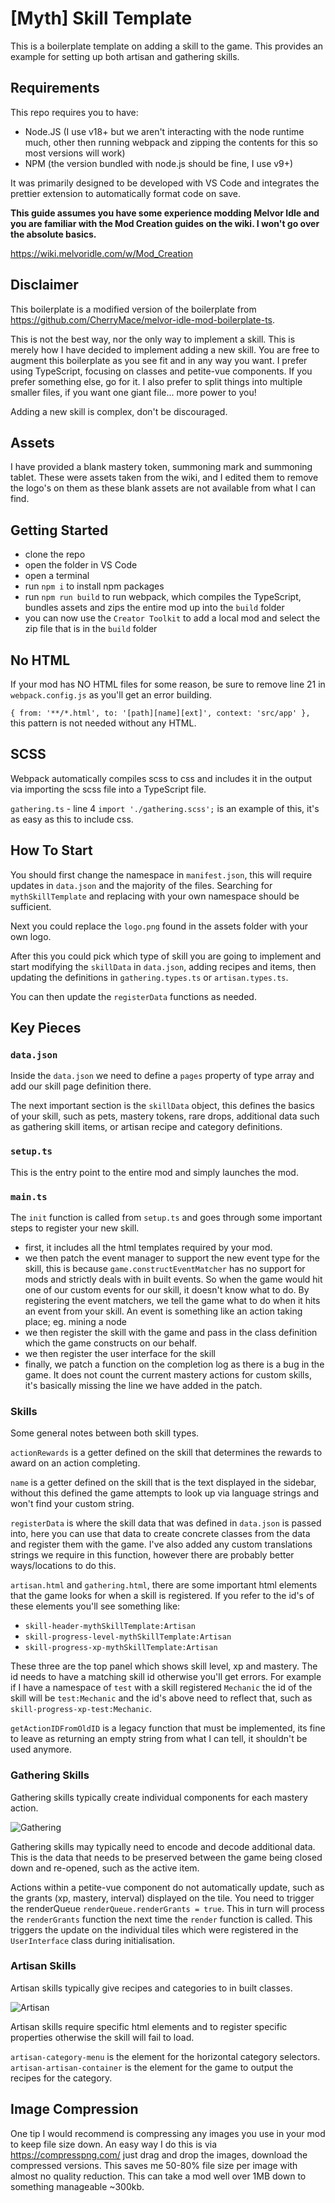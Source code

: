 # [Myth] Skill Template

This is a boilerplate template on adding a skill to the game. This provides an example for setting up both artisan and gathering skills.

## Requirements
This repo requires you to have:
* Node.JS (I use v18+ but we aren't interacting with the node runtime much, other then running webpack and zipping the contents for this so most versions will work)
* NPM (the version bundled with node.js should be fine, I use v9+)

It was primarily designed to be developed with VS Code and integrates the prettier extension to automatically format code on save.

**This guide assumes you have some experience modding Melvor Idle and you are familiar with the Mod Creation guides on the wiki. I won't go over the absolute basics.**

https://wiki.melvoridle.com/w/Mod_Creation

## Disclaimer

This boilerplate is a modified version of the boilerplate from https://github.com/CherryMace/melvor-idle-mod-boilerplate-ts.

This is not the best way, nor the only way to implement a skill. This is merely how I have decided to implement adding a new skill. You are free to augment this boilerplate as you see fit and in any way you want. I prefer using TypeScript, focusing on classes and petite-vue components. If you prefer something else, go for it. I also prefer to split things into multiple smaller files, if you want one giant file... more power to you!

Adding a new skill is complex, don't be discouraged.

## Assets
I have provided a blank mastery token, summoning mark and summoning tablet. These were assets taken from the wiki, and I edited them to remove the logo's on them as these blank assets are not available from what I can find.

## Getting Started

* clone the repo
* open the folder in VS Code
* open a terminal
* run `npm i` to install npm packages
* run `npm run build` to run webpack, which compiles the TypeScript, bundles assets and zips the entire mod up into the `build` folder
* you can now use the `Creator Toolkit` to add a local mod and select the zip file that is in the `build` folder

## No HTML
If your mod has NO HTML files for some reason, be sure to remove line 21 in `webpack.config.js` as you'll get an error building.

`{ from: '**/*.html', to: '[path][name][ext]', context: 'src/app' },` this pattern is not needed without any HTML.

## SCSS

Webpack automatically compiles scss to css and includes it in the output via importing the scss file into a TypeScript file.

`gathering.ts` - line 4 `import './gathering.scss';` is an example of this, it's as easy as this to include css.

## How To Start
You should first change the namespace in `manifest.json`, this will require updates in `data.json` and the majority of the files. Searching for `mythSkillTemplate` and replacing with your own namespace should be sufficient.

Next you could replace the `logo.png` found in the assets folder with your own logo.

After this you could pick which type of skill you are going to implement and start modifying the `skillData` in `data.json`, adding recipes and items, then updating the definitions in `gathering.types.ts` or `artisan.types.ts`.

You can then update the `registerData` functions as needed.

## Key Pieces

### `data.json`

Inside the `data.json` we need to define a `pages` property of type array and add our skill page definition there.

The next important section is the `skillData` object, this defines the basics of your skill, such as pets, mastery tokens, rare drops, additional data such as gathering skill items, or artisan recipe and category definitions.

### `setup.ts`

This is the entry point to the entire mod and simply launches the mod.

### `main.ts`

The `init` function is called from `setup.ts` and goes through some important steps to register your new skill.

* first, it includes all the html templates required by your mod.
* we then patch the event manager to support the new event type for the skill, this is because `game.constructEventMatcher` has no support for mods and strictly deals with in built events. So when the game would hit one of our custom events for our skill, it doesn't know what to do. By registering the event matchers, we tell the game what to do when it hits an event from your skill. An event is something like an action taking place; eg. mining a node
* we then register the skill with the game and pass in the class definition which the game constructs on our behalf.
* we then register the user interface for the skill
* finally, we patch a function on the completion log as there is a bug in the game. It does not count the current mastery actions for custom skills, it's basically missing the line we have added in the patch.

### Skills

Some general notes between both skill types.

`actionRewards` is a getter defined on the skill that determines the rewards to award on an action completing.

`name` is a getter defined on the skill that is the text displayed in the sidebar, without this defined the game attempts to look up via language strings and won't find your custom string.

`registerData` is where the skill data that was defined in `data.json` is passed into, here you can use that data to create concrete classes from the data and register them with the game. I've also added any custom translations strings we require in this function, however there are probably better ways/locations to do this.

`artisan.html` and `gathering.html`, there are some important html elements that the game looks for when a skill is registered. If you refer to the id's of these elements you'll see something like:

* `skill-header-mythSkillTemplate:Artisan`
* `skill-progress-level-mythSkillTemplate:Artisan`
* `skill-progress-xp-mythSkillTemplate:Artisan`

These three are the top panel which shows skill level, xp and mastery. The id needs to have a matching skill id otherwise you'll get errors. For example if I have a namespace of `test` with a skill registered `Mechanic` the id of the skill will be `test:Mechanic` and the id's above need to reflect that, such as `skill-progress-xp-test:Mechanic`.

`getActionIDFromOldID` is a legacy function that must be implemented, its fine to leave as returning an empty string from what I can tell, it shouldn't be used anymore.

### Gathering Skills

Gathering skills typically create individual components for each mastery action.

![Gathering](images/gathering-skill.png)

Gathering skills may typically need to encode and decode additional data. This is the data that needs to be preserved between the game being closed down and re-opened, such as the active item.

Actions within a petite-vue component do not automatically update, such as the grants (xp, mastery, interval) displayed on the tile. You need to trigger the renderQueue `renderQueue.renderGrants = true`. This in turn will process the `renderGrants` function the next time the `render` function is called. This triggers the update on the individual tiles which were registered in the `UserInterface` class during initialisation.

### Artisan Skills

Artisan skills typically give recipes and categories to in built classes.

![Artisan](images/artisan-skill.png)

Artisan skills require specific html elements and to register specific properties otherwise the skill will fail to load.

`artisan-category-menu` is the element for the horizontal category selectors.
`artisan-artisan-container` is the element for the game to output the recipes for the category.

## Image Compression

One tip I would recommend is compressing any images you use in your mod to keep file size down. An easy way I do this is via https://compresspng.com/ just drag and drop the images, download the compressed versions. This saves me 50-80% file size per image with almost no quality reduction. This can take a mod well over 1MB down to something manageable ~300kb.
